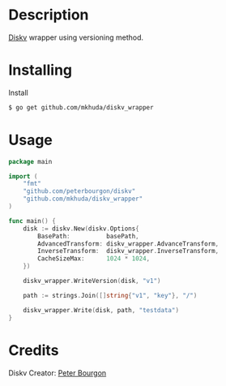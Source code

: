 # Description

[Diskv](https://github.com/peterbourgon/diskv) wrapper using versioning method.


# Installing

Install
```bash
$ go get github.com/mkhuda/diskv_wrapper
```


# Usage

```go
package main

import (
	"fmt"
	"github.com/peterbourgon/diskv"
    "github.com/mkhuda/diskv_wrapper"
)

func main() {
	disk := diskv.New(diskv.Options{
		BasePath:          basePath,
		AdvancedTransform: diskv_wrapper.AdvanceTransform,
		InverseTransform:  diskv_wrapper.InverseTransform,
		CacheSizeMax:      1024 * 1024,
	})

	diskv_wrapper.WriteVersion(disk, "v1")

    path := strings.Join([]string{"v1", "key"}, "/")

	diskv_wrapper.Write(disk, path, "testdata")
}
```
# Credits

Diskv Creator: [Peter Bourgon](https://github.com/peterbourgon)